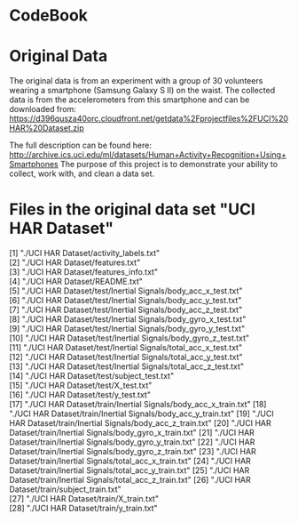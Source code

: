 CodeBook
==========

Original Data
==============

The original data is from an experiment with a group of 30 volunteers wearing a smartphone (Samsung Galaxy S II) on the waist. The collected data is from the accelerometers from this smartphone and can be downloaded from: https://d396qusza40orc.cloudfront.net/getdata%2Fprojectfiles%2FUCI%20HAR%20Dataset.zip

The full description can be found here: http://archive.ics.uci.edu/ml/datasets/Human+Activity+Recognition+Using+Smartphones
The purpose of this project is to demonstrate your ability to collect, work with, and clean a data set.
 
Files in the original data set "UCI HAR Dataset" 
==================================================
[1] "./UCI HAR Dataset/activity_labels.txt"                         
 [2] "./UCI HAR Dataset/features.txt"                                
 [3] "./UCI HAR Dataset/features_info.txt"                           
 [4] "./UCI HAR Dataset/README.txt"                                  
 [5] "./UCI HAR Dataset/test/Inertial Signals/body_acc_x_test.txt"   
 [6] "./UCI HAR Dataset/test/Inertial Signals/body_acc_y_test.txt"   
 [7] "./UCI HAR Dataset/test/Inertial Signals/body_acc_z_test.txt"   
 [8] "./UCI HAR Dataset/test/Inertial Signals/body_gyro_x_test.txt"  
 [9] "./UCI HAR Dataset/test/Inertial Signals/body_gyro_y_test.txt"  
[10] "./UCI HAR Dataset/test/Inertial Signals/body_gyro_z_test.txt"  
[11] "./UCI HAR Dataset/test/Inertial Signals/total_acc_x_test.txt"  
[12] "./UCI HAR Dataset/test/Inertial Signals/total_acc_y_test.txt"  
[13] "./UCI HAR Dataset/test/Inertial Signals/total_acc_z_test.txt"  
[14] "./UCI HAR Dataset/test/subject_test.txt"                       
[15] "./UCI HAR Dataset/test/X_test.txt"                             
[16] "./UCI HAR Dataset/test/y_test.txt"                             
[17] "./UCI HAR Dataset/train/Inertial Signals/body_acc_x_train.txt" 
[18] "./UCI HAR Dataset/train/Inertial Signals/body_acc_y_train.txt" 
[19] "./UCI HAR Dataset/train/Inertial Signals/body_acc_z_train.txt" 
[20] "./UCI HAR Dataset/train/Inertial Signals/body_gyro_x_train.txt"
[21] "./UCI HAR Dataset/train/Inertial Signals/body_gyro_y_train.txt"
[22] "./UCI HAR Dataset/train/Inertial Signals/body_gyro_z_train.txt"
[23] "./UCI HAR Dataset/train/Inertial Signals/total_acc_x_train.txt"
[24] "./UCI HAR Dataset/train/Inertial Signals/total_acc_y_train.txt"
[25] "./UCI HAR Dataset/train/Inertial Signals/total_acc_z_train.txt"
[26] "./UCI HAR Dataset/train/subject_train.txt"                     
[27] "./UCI HAR Dataset/train/X_train.txt"                           
[28] "./UCI HAR Dataset/train/y_train.txt"


